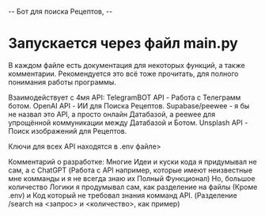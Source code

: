 -- Бот для поиска Рецептов, --

# Запускается через файл main.py

В каждом файле есть документация для некоторых функций, а также комментарии. 
Рекомендуется это всё тоже прочитать, для полного понимания работы программы.

Взаимодействует с 4мя API:
TelegramBOT API - Работа с Телеграмм ботом.
OpenAI API - ИИ для Поиска Рецептов.
Supabase/peewee - я бы не назвал это API, а просто онлайн Датабазой, а peewee для упрощённой коммуникации между Датабазой и Ботом.
Unsplash API - Поиск изображений для Рецептов.  

Ключи для всех API находятся в .env файле>

Комментарий о разработке:
Многие Идеи и куски кода я придумывал не сам, а с ChatGPT (Работа с API например, которые имеют неизвестные мне комманды и я не всегда знаю их Полный Функционал)
Но, большое количество Логики я продумывал сам, как разделение на файлы (Кроме .env) и Код который не требовал знания комманд API. (Разделение /search на <запрос> и <количество>, как пример)
